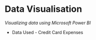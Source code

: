 # Data Visualisation

*Visualizing data using Microsoft Power BI*

- Data Used -  Credit Card Expenses 
